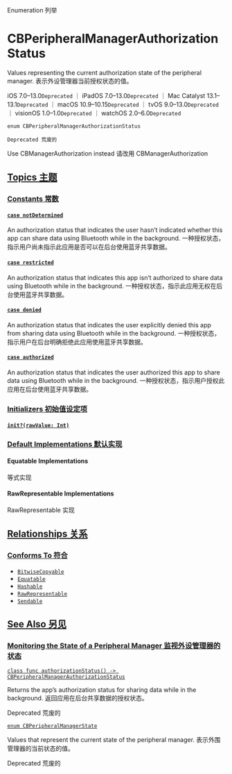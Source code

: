 Enumeration 列举

# CBPeripheralManagerAuthorizationStatus

Values representing the current authorization state of the peripheral manager.
表示外设管理器当前授权状态的值。

iOS 7.0–13.0`Deprecated` ｜ iPadOS 7.0–13.0`Deprecated` ｜ Mac Catalyst 13.1–13.1`Deprecated` ｜ macOS 10.9–10.15`Deprecated` ｜ tvOS 9.0–13.0`Deprecated` ｜ visionOS 1.0–1.0`Deprecated` ｜ watchOS 2.0–6.0`Deprecated`

```
enum CBPeripheralManagerAuthorizationStatus
```

`Deprecated 荒废的`

Use CBManagerAuthorization instead
请改用 CBManagerAuthorization



## [Topics 主题](https://developer.apple.com/documentation/corebluetooth/cbperipheralmanagerauthorizationstatus#topics)

### [Constants 常数](https://developer.apple.com/documentation/corebluetooth/cbperipheralmanagerauthorizationstatus#Constants)

#### [`case notDetermined`](https://developer.apple.com/documentation/corebluetooth/cbperipheralmanagerauthorizationstatus/notdetermined)

An authorization status that indicates the user hasn’t indicated whether this app can share data using Bluetooth while in the background.
一种授权状态，指示用户尚未指示此应用是否可以在后台使用蓝牙共享数据。



#### [`case restricted`](https://developer.apple.com/documentation/corebluetooth/cbperipheralmanagerauthorizationstatus/restricted)

An authorization status that indicates this app isn’t authorized to share data using Bluetooth while in the background.
一种授权状态，指示此应用无权在后台使用蓝牙共享数据。



#### [`case denied`](https://developer.apple.com/documentation/corebluetooth/cbperipheralmanagerauthorizationstatus/denied)

An authorization status that indicates the user explicitly denied this app from sharing data using Bluetooth while in the background.
一种授权状态，指示用户在后台明确拒绝此应用使用蓝牙共享数据。



#### [`case authorized`](https://developer.apple.com/documentation/corebluetooth/cbperipheralmanagerauthorizationstatus/authorized)

An authorization status that indicates the user authorized this app to share data using Bluetooth while in the background.
一种授权状态，指示用户授权此应用在后台使用蓝牙共享数据。



### [Initializers 初始值设定项](https://developer.apple.com/documentation/corebluetooth/cbperipheralmanagerauthorizationstatus#Initializers)

#### [`init?(rawValue: Int)`](https://developer.apple.com/documentation/corebluetooth/cbperipheralmanagerauthorizationstatus/init(rawvalue:))



### [Default Implementations 默认实现](https://developer.apple.com/documentation/corebluetooth/cbperipheralmanagerauthorizationstatus#Default-Implementations)

#### Equatable Implementations

等式实现



#### RawRepresentable Implementations

RawRepresentable 实现



## [Relationships 关系](https://developer.apple.com/documentation/corebluetooth/cbperipheralmanagerauthorizationstatus#relationships)

### [Conforms To 符合](https://developer.apple.com/documentation/corebluetooth/cbperipheralmanagerauthorizationstatus#conforms-to)

- [`BitwiseCopyable`](https://developer.apple.com/documentation/Swift/BitwiseCopyable)
- [`Equatable`](https://developer.apple.com/documentation/Swift/Equatable)
- [`Hashable`](https://developer.apple.com/documentation/Swift/Hashable)
- [`RawRepresentable`](https://developer.apple.com/documentation/Swift/RawRepresentable)
- [`Sendable`](https://developer.apple.com/documentation/Swift/Sendable)



## [See Also 另见](https://developer.apple.com/documentation/corebluetooth/cbperipheralmanagerauthorizationstatus#see-also)

### [Monitoring the State of a Peripheral Manager 监视外设管理器的状态](https://developer.apple.com/documentation/corebluetooth/cbperipheralmanagerauthorizationstatus#Monitoring-the-State-of-a-Peripheral-Manager)

[`class func authorizationStatus() -> CBPeripheralManagerAuthorizationStatus`](https://developer.apple.com/documentation/corebluetooth/cbperipheralmanager/authorizationstatus())

Returns the app’s authorization status for sharing data while in the background.
返回应用在后台共享数据的授权状态。

Deprecated 荒废的

[`enum CBPeripheralManagerState`](https://developer.apple.com/documentation/corebluetooth/cbperipheralmanagerstate)

Values that represent the current state of the peripheral manager.
表示外围管理器的当前状态的值。

Deprecated 荒废的